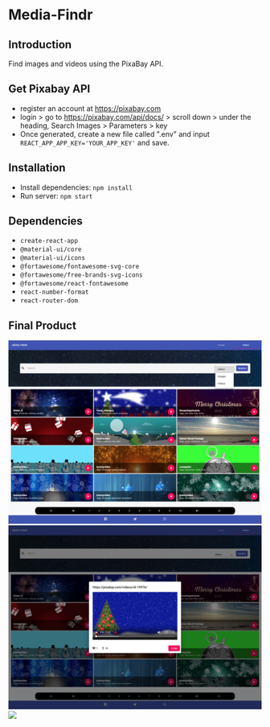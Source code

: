 # Media-Findr

## Introduction
Find images and videos using the PixaBay API.

## Get Pixabay API
- register an account at https://pixabay.com
- login > go to https://pixabay.com/api/docs/ > scroll down > under the heading, Search Images > Parameters > key
- Once generated, create a new file called ".env" and input 
`REACT_APP_APP_KEY='YOUR_APP_KEY'` and save.

## Installation
- Install dependencies: `npm install`
- Run server: `npm start`

## Dependencies
- `create-react-app`
- `@material-ui/core`
- `@material-ui/icons` 
- `@fortawesome/fontawesome-svg-core`
- `@fortawesome/free-brands-svg-icons`
- `@fortawesome/react-fontawesome`
- `react-number-format`
- `react-router-dom`

## Final Product
<img src="README-images/image-results.png">
<img src="README-images/video-results.png">
<img src="README-images/play-video.png">


